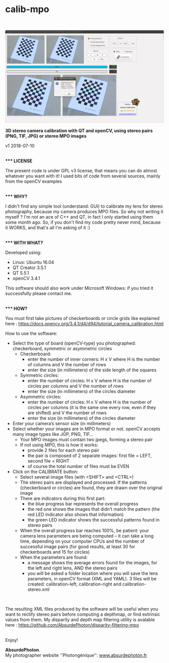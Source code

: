 # calib-mpo
<br/>

![Screenshot](screenshot.jpg)
<br/>

<b>3D stereo camera calibration with QT and openCV, using stereo pairs (PNG, TIF, JPG) or stereo MPO images</b>
<br/>

v1 2018-07-10
<br/>
<br/>

<b>*** LICENSE</b>
<br/>

The present code is under GPL v3 license, that means you can do almost whatever you want
with it!
I used bits of code from several sources, mainly from the openCV examples
<br/>
<br/>

<b>*** WHY?</b>
<br/>

I didn't find any simple tool (understand: GUI) to calibrate my lens for stereo photography, because my camera produces MPO files. So why not writing it myself ?
I'm not an ace of C++ and QT, in fact I only started using them some month ago. So, if you don't find my code pretty never mind, because it WORKS, and that's all I'm asking of it :)
<br/>
<br/>

<b>*** WITH WHAT?</b>
<br/>

Developed using:
<ul>
	<li/>
Linux: Ubuntu
	16.04
	<li/>
QT Creator
	3.5.1
	<li/>
QT 5.5.1
	<li/>
openCV 3.4.1
</ul>

This software should also work under Microsoft Windows: if you tried it successfully please contact me.
<br/>
<br/>

<b>*** HOW?</b>
<br/>

 You must first take pictures of checkerboards or circle grids like explained here : https://docs.opencv.org/3.4.1/d4/d94/tutorial_camera_calibration.html
<br/>

How to use the software:
<ul>
	<li/>
Select the type of board (openCV-type) you photographed: checkerboard, symmetric or asymmetric circles
	<ul>
		<li/>
Checkerboard:
		<ul>
			<li/>
enter the number of inner corners: H x V where H  is the number of columns	and V the number of rows
			<li/>
enter the size (in millimeters) of the side length of the squares
		</ul>
		<li/>
Symmetric circles:
		<ul>
			<li/>
enter the number of circles: H x V where H  is the number of circles per columns and V the number of rows
			<li/>
enter the size (in millimeters) of the circles diameter
		</ul>
		<li/>
Asymmetric circles:
		<ul>
			<li/>
enter the number of circles: H x V where H  is the number of circles per columns (it is the same one every row, even if they are shifted) and V the number of rows
			<li/>
enter the size (in millimeters) of the circles diameter
		</ul>
	</ul>
	<li/>
Enter your camera’s sensor size (in millimeters)
	<li/>
Select whether your images are in MPO format or not. openCV accepts many image types like JGP, PNG, TIF…
	<ul>
		<li/>
Your MPO images must contain two jpegs, forming a stereo pair
		<li/>
If not using MPO, this is how it works:
		<ul>
			<li/>
provide 2 files for each stereo pair
			<li/>
the pair is composed of 2 separate images: first file = LEFT, second file = RIGHT
			<li/>
of course the total number of files must be EVEN
		</ul>
	</ul>
	<li/>
Click on the CALIBRATE button:
	<ul>
		<li/>
Select several image files (with  &lt;SHIFT&gt; and &lt;CTRL&gt;)
		<li/>
The stereo pairs are displayed and processed. If the patterns (checkerboard or circles) are found, they are drawn over the original image
		<li/>
 There are indicators during this first part: 
		<ul>
			<li/>
the blue progress bar represents the overall progress
			<li/>
the red one shows the images that didn’t match the pattern (the red LED indicator also shows that information)
			<li/>
the green LED indicator shows the successful patterns found in stereo pairs
		</ul>
		<li/>
When the overall progress bar reaches 100%, be patient: your camera lens parameters are being computed – it can take a long time, depending on your computer CPUs and the number of successful image pairs (for good results, at least 30 for checkerboards and 15 for circles)
		<li/>
When the parameters are found:
		<ul>
			<li/>
a message shows the average errors found for the images, for the left and right lens, AND the stereo pairs
			<li/>
you will be asked a folder location where you will save the lens parameters, in openCV format (XML and YAML). 3 files will be created: calibration-left, calibration-right and calibration-stereo.xml
		</ul>
	</ul>
</ul>
<br/>

The resulting XML files produced by the software will be useful when you want to rectify stereo pairs before computing a depthmap, or find extrinsic values from them. My disparity and depth map filtering utility is avalable here : https://github.com/AbsurdePhoton/disparity-filtering-mpo
<br/>
<br/>

Enjoy!
<br/>

<b>AbsurdePhoton</b>.
<br/>
My photographer website ''Photongénique'': www.absurdephoton.fr
